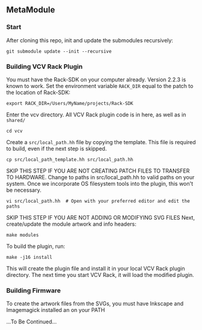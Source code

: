 ## MetaModule

### Start

After cloning this repo, init and update the submodules recursively:

```
git submodule update --init --recursive
```

### Building VCV Rack Plugin

You must have the Rack-SDK on your computer already. Version 2.2.3 is known to work. Set the environment variable `RACK_DIR` equal to the patch to the location of Rack-SDK:

```
export RACK_DIR=/Users/MyName/projects/Rack-SDK
```

Enter the vcv directory. All VCV Rack plugin code is in here, as well as in `shared/`

```
cd vcv
```

Create a `src/local_path.hh` file by copying the template. This file is required to build, even if the next step is skipped.

```
cp src/local_path_template.hh src/local_path.hh
```

SKIP THIS STEP IF YOU ARE NOT CREATING PATCH FILES TO TRANSFER TO HARDWARE.
Change to paths in src/local_path.hh to valid paths on your system.
Once we incorporate OS filesystem tools into the plugin, this won't be necessary.

```
vi src/local_path.hh  # Open with your preferred editor and edit the paths
```

SKIP THIS STEP IF YOU ARE NOT ADDING OR MODIFYING SVG FILES
Next, create/update the module artwork and info headers:

```
make modules
```

To build the plugin, run:

```
make -j16 install
```

This will create the plugin file and install it in your local VCV Rack plugin directory. The next time you start VCV Rack, it will load the modified plugin.


### Building Firmware

To create the artwork files from the SVGs, you must have Inkscape and Imagemagick installed an on your PATH

...To Be Continued...
